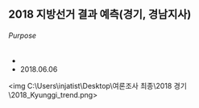 ## 2018 지방선거 결과 예측(경기, 경남지사)

###### Purpose
-
- 2018.06.06




<img C:\Users\injatist\Desktop\여론조사 최종\2018 경기\2018_Kyunggi_trend.png>
